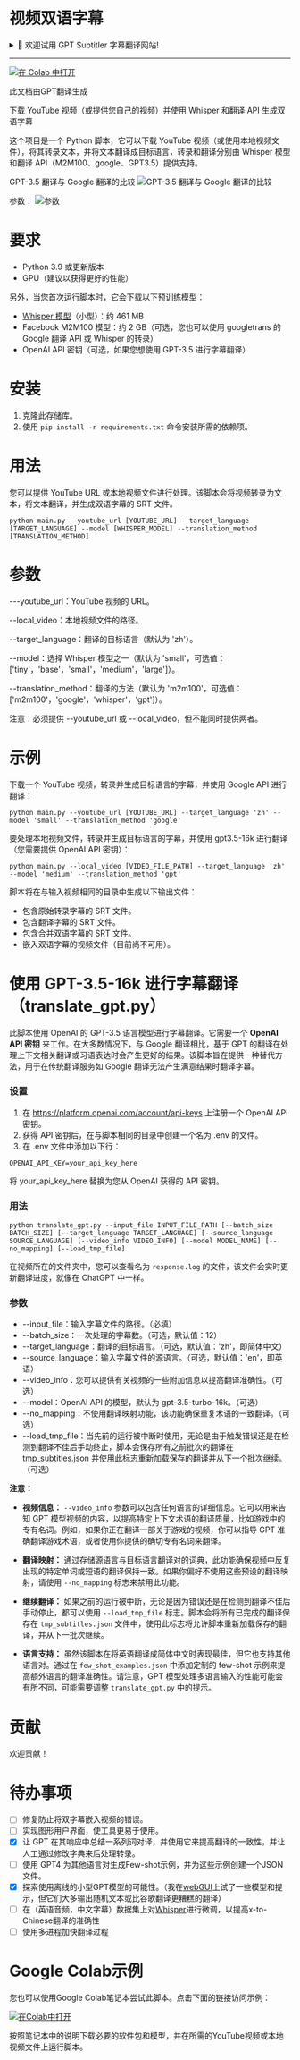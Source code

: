 # 视频双语字幕


<details>

  <summary>🎉 欢迎试用 GPT Subtitler 字幕翻译网站!</summary>

  [![GPT Subtitler Banner](assets/gpt_subtitler_zh.png)](https://gptsubtitler.com)

  🎉 [GPT Subtitler](https://gptsubtitler.com) 是一个受本项目启发而开发的 Web 应用，拥有众多强大功能:

  ✨ 支持使用 Anthropic Claude、GPT-3.5 和 GPT-4 等多种模型进行高质量字幕翻译，目前推荐使用 **Claude-Haiku** 模型  

  此外，还提供**Gemini-1.5-flash**和**Gemini-1.5-pro**模型，目前可以免费使用，但可能不如Claude-Haiku模型准确。

  💰 新用户注册立即送10万免费 Token，足够免费翻译20分钟视频字幕  

  🎁 每日可领取免费 Token，也可低价购买 Token，无需 API 密钥即可使用 AI 翻译  

  👀 实时预览翻译结果，支持编辑提示词，小样本实例，以及随时停止翻译和在任意位置重启的功能，可在翻译结束后导出多种 SRT 字幕文件格式（翻译+原文 或 原文+翻译的双语字幕）  

  🙏 网站目前处于早期开发阶段，很需要您的支持和反馈!欢迎体验并提供宝贵意见  

  💬 使用过程中如遇到 BUG 或有任何建议，欢迎在 GitHub 项目中提 Issue 或发送邮件反馈  

  网站指路 👉 https://gptsubtitler.com/zh

  感谢您的支持以及阅读到这里！🙏

  这里是一个可兑换10万Tokens：`GPTSubtitler_github_repo`
  
  您可以在[设置](https://gptsubtitler.com/settings)中使用它。

</details>

---

[![在 Colab 中打开](https://colab.research.google.com/assets/colab-badge.svg)](https://colab.research.google.com/drive/1XDLFlgew9BzUqNpTv_kq0HNocTNOSekP?usp=sharing)

此文档由GPT翻译生成

下载 YouTube 视频（或提供您自己的视频）并使用 Whisper 和翻译 API 生成双语字幕

这个项目是一个 Python 脚本，它可以下载 YouTube 视频（或使用本地视频文件），将其转录文本，并将文本翻译成目标语言，转录和翻译分别由 Whisper 模型和翻译 API（M2M100、google、GPT3.5）提供支持。

<!--注意：由于某些错误导致非英语语言字体无法找到，因此将字幕嵌入到视频中目前还无法实现。目前只能生成双语言的 SRT 文件。-->

GPT-3.5 翻译与 Google 翻译的比较
![GPT-3.5 翻译与 Google 翻译的比较](assets/google-vs-gpt.png)

参数：
![参数](assets/args.png)


# 要求

- Python 3.9 或更新版本
- GPU（建议以获得更好的性能）

另外，当您首次运行脚本时，它会下载以下预训练模型：

- [Whisper 模型](https://github.com/openai/whisper)（小型）：约 461 MB
- Facebook M2M100 模型：约 2 GB（可选，您也可以使用 googletrans 的 Google 翻译 API 或 Whisper 的转录）
- OpenAI API 密钥（可选，如果您想使用 GPT-3.5 进行字幕翻译）


# 安装
1. 克隆此存储库。
2. 使用 ``` pip install -r requirements.txt ``` 命令安装所需的依赖项。

# 用法
您可以提供 YouTube URL 或本地视频文件进行处理。该脚本会将视频转录为文本，将文本翻译，并生成双语字幕的 SRT 文件。

```
python main.py --youtube_url [YOUTUBE_URL] --target_language [TARGET_LANGUAGE] --model [WHISPER_MODEL] --translation_method [TRANSLATION_METHOD]

```
# 参数

---youtube_url：YouTube 视频的 URL。

--local_video：本地视频文件的路径。

--target_language：翻译的目标语言（默认为 'zh'）。

--model：选择 Whisper 模型之一（默认为 'small'，可选值：['tiny'，'base'，'small'，'medium'，'large']）。

--translation_method：翻译的方法（默认为 'm2m100'，可选值：['m2m100'，'google'，'whisper'，'gpt']）。


注意：必须提供 --youtube_url 或 --local_video，但不能同时提供两者。

# 示例

下载一个 YouTube 视频，转录并生成目标语言的字幕，并使用 Google API 进行翻译：

```
python main.py --youtube_url [YOUTUBE_URL] --target_language 'zh' --model 'small' --translation_method 'google'
```

要处理本地视频文件，转录并生成目标语言的字幕，并使用 gpt3.5-16k 进行翻译（您需要提供 OpenAI API 密钥）：

```
python main.py --local_video [VIDEO_FILE_PATH] --target_language 'zh' --model 'medium' --translation_method 'gpt'
```


脚本将在与输入视频相同的目录中生成以下输出文件：

- 包含原始转录字幕的 SRT 文件。
- 包含翻译字幕的 SRT 文件。
- 包含合并双语字幕的 SRT 文件。
- 嵌入双语字幕的视频文件（目前尚不可用）。


# 使用 GPT-3.5-16k 进行字幕翻译（translate_gpt.py）

此脚本使用 OpenAI 的 GPT-3.5 语言模型进行字幕翻译。它需要一个 **OpenAI API 密钥** 来工作。在大多数情况下，与 Google 翻译相比，基于 GPT 的翻译在处理上下文相关翻译或习语表达时会产生更好的结果。该脚本旨在提供一种替代方法，用于在传统翻译服务如 Google 翻译无法产生满意结果时翻译字幕。



### 设置
1. 在 https://platform.openai.com/account/api-keys 上注册一个 OpenAI API 密钥。
2. 获得 API 密钥后，在与脚本相同的目录中创建一个名为 .env 的文件。
3. 在 .env 文件中添加以下行：
```
OPENAI_API_KEY=your_api_key_here
```
将 your_api_key_here 替换为您从 OpenAI 获得的 API 密钥。

### 用法

```
python translate_gpt.py --input_file INPUT_FILE_PATH [--batch_size BATCH_SIZE] [--target_language TARGET_LANGUAGE] [--source_language SOURCE_LANGUAGE] [--video_info VIDEO_INFO] [--model MODEL_NAME] [--no_mapping] [--load_tmp_file]
```

在视频所在的文件夹中，您可以查看名为 `response.log` 的文件，该文件会实时更新翻译进度，就像在 ChatGPT 中一样。

### 参数

- --input_file：输入字幕文件的路径。（必填）
- --batch_size：一次处理的字幕数。（可选，默认值：12）
- --target_language：翻译的目标语言。（可选，默认值：'zh'，即简体中文）
- --source_language：输入字幕文件的源语言。（可选，默认值：'en'，即英语）
- --video_info：您可以提供有关视频的一些附加信息以提高翻译准确性。（可选）
- --model：OpenAI API 的模型，默认为 gpt-3.5-turbo-16k。（可选）
- --no_mapping：不使用翻译映射功能，该功能确保重复术语的一致翻译。（可选）
- --load_tmp_file：当先前的运行被中断时使用，无论是由于触发错误还是在检测到翻译不佳后手动终止，脚本会保存所有之前批次的翻译在 tmp_subtitles.json 并使用此标志重新加载保存的翻译并从下一个批次继续。（可选）

**注意：**

- **视频信息：** `--video_info` 参数可以包含任何语言的详细信息。它可以用来告知 GPT 模型视频的内容，以提高特定上下文术语的翻译质量，比如游戏中的专有名词。例如，如果你正在翻译一部关于游戏的视频，你可以指导 GPT 准确翻译游戏术语，或者使用你提供的确切专有名词来翻译。

- **翻译映射：** 通过存储源语言与目标语言翻译对的词典，此功能确保视频中反复出现的特定单词或短语的翻译保持一致。如果你偏好不使用这些预设的翻译映射，请使用 `--no_mapping` 标志来禁用此功能。

- **继续翻译：** 如果之前的运行被中断，无论是因为错误还是在检测到翻译不佳后手动停止，都可以使用 `--load_tmp_file` 标志。脚本会将所有已完成的翻译保存在 `tmp_subtitles.json` 文件中，使用此标志将允许脚本重新加载保存的翻译，并从下一批次继续。

- **语言支持：** 虽然该脚本在将英语翻译成简体中文时表现最佳，但它也支持其他语言对。通过在 `few_shot_examples.json` 中添加定制的 few-shot 示例来提高额外语言的翻译准确性。请注意，GPT 模型处理多语言输入的性能可能会有所不同，可能需要调整 `translate_gpt.py` 中的提示。

<!-- [GPT-3.5 翻译演示](https://www.bilibili.com/video/BV1xv4y1E7ZD/) -->


# 贡献
欢迎贡献！


# 待办事项
- [ ] 修复防止将双字幕嵌入视频的错误。
- [ ] 实现图形用户界面，使工具更易于使用。
- [x] 让 GPT 在其响应中总结一系列词对译，并使用它来提高翻译的一致性，并让人工通过修改字典来后处理转录。
- [ ] 使用 GPT4 为其他语言对生成Few-shot示例，并为这些示例创建一个JSON文件。
- [x] 探索使用离线的小型GPT模型的可能性。（我在[webGUI](https://github.com/oobabooga/text-generation-webui)上试了一些模型和提示，但它们大多输出随机文本或比谷歌翻译更糟糕的翻译）
- [ ] 在（英语音频，中文字幕）数据集上对[Whisper](https://github.com/jumon/whisper-finetuning)进行微调，以提高x-to-Chinese翻译的准确性
- [ ] 使用多进程加快翻译过程

# Google Colab示例
您也可以使用Google Colab笔记本尝试此脚本。点击下面的链接访问示例：

[![在Colab中打开](https://colab.research.google.com/assets/colab-badge.svg)](https://colab.research.google.com/drive/1XDLFlgew9BzUqNpTv_kq0HNocTNOSekP?usp=sharing)

按照笔记本中的说明下载必要的软件包和模型，并在所需的YouTube视频或本地视频文件上运行脚本。
